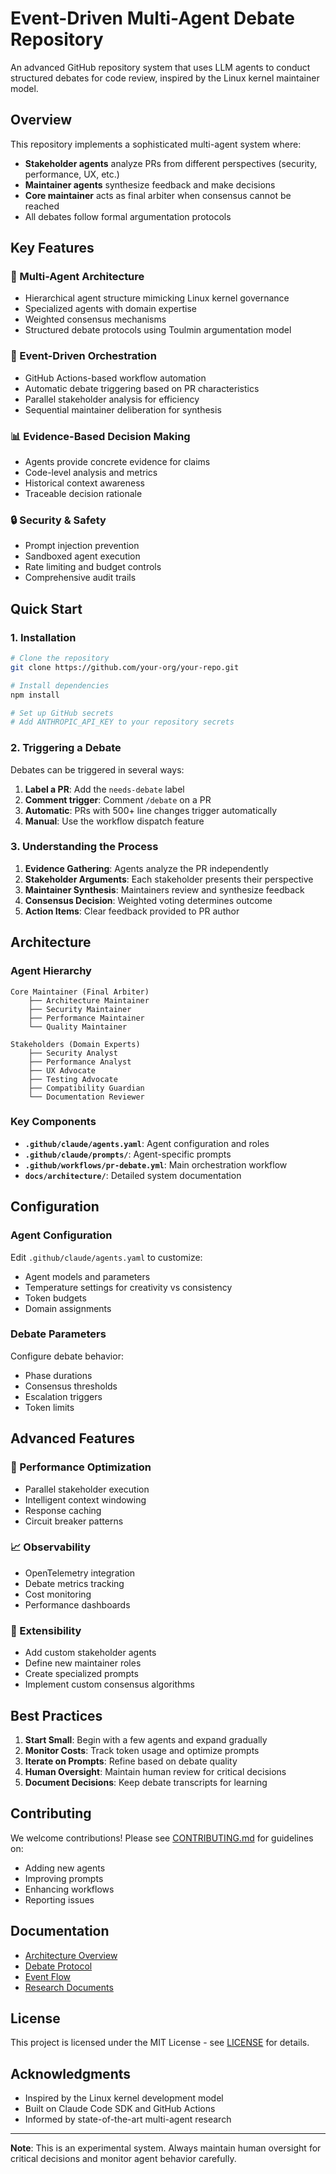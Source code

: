 # Event-Driven Multi-Agent Debate Repository

An advanced GitHub repository system that uses LLM agents to conduct structured debates for code review, inspired by the Linux kernel maintainer model.

## Overview

This repository implements a sophisticated multi-agent system where:
- **Stakeholder agents** analyze PRs from different perspectives (security, performance, UX, etc.)
- **Maintainer agents** synthesize feedback and make decisions
- **Core maintainer** acts as final arbiter when consensus cannot be reached
- All debates follow formal argumentation protocols

## Key Features

### 🤖 Multi-Agent Architecture
- Hierarchical agent structure mimicking Linux kernel governance
- Specialized agents with domain expertise
- Weighted consensus mechanisms
- Structured debate protocols using Toulmin argumentation model

### 🔄 Event-Driven Orchestration
- GitHub Actions-based workflow automation
- Automatic debate triggering based on PR characteristics
- Parallel stakeholder analysis for efficiency
- Sequential maintainer deliberation for synthesis

### 📊 Evidence-Based Decision Making
- Agents provide concrete evidence for claims
- Code-level analysis and metrics
- Historical context awareness
- Traceable decision rationale

### 🔒 Security & Safety
- Prompt injection prevention
- Sandboxed agent execution
- Rate limiting and budget controls
- Comprehensive audit trails

## Quick Start

### 1. Installation

```bash
# Clone the repository
git clone https://github.com/your-org/your-repo.git

# Install dependencies
npm install

# Set up GitHub secrets
# Add ANTHROPIC_API_KEY to your repository secrets
```

### 2. Triggering a Debate

Debates can be triggered in several ways:

1. **Label a PR**: Add the `needs-debate` label
2. **Comment trigger**: Comment `/debate` on a PR
3. **Automatic**: PRs with 500+ line changes trigger automatically
4. **Manual**: Use the workflow dispatch feature

### 3. Understanding the Process

1. **Evidence Gathering**: Agents analyze the PR independently
2. **Stakeholder Arguments**: Each stakeholder presents their perspective
3. **Maintainer Synthesis**: Maintainers review and synthesize feedback
4. **Consensus Decision**: Weighted voting determines outcome
5. **Action Items**: Clear feedback provided to PR author

## Architecture

### Agent Hierarchy

```
Core Maintainer (Final Arbiter)
    ├── Architecture Maintainer
    ├── Security Maintainer
    ├── Performance Maintainer
    └── Quality Maintainer

Stakeholders (Domain Experts)
    ├── Security Analyst
    ├── Performance Analyst
    ├── UX Advocate
    ├── Testing Advocate
    ├── Compatibility Guardian
    └── Documentation Reviewer
```

### Key Components

- **`.github/claude/agents.yaml`**: Agent configuration and roles
- **`.github/claude/prompts/`**: Agent-specific prompts
- **`.github/workflows/pr-debate.yml`**: Main orchestration workflow
- **`docs/architecture/`**: Detailed system documentation

## Configuration

### Agent Configuration

Edit `.github/claude/agents.yaml` to customize:
- Agent models and parameters
- Temperature settings for creativity vs consistency
- Token budgets
- Domain assignments

### Debate Parameters

Configure debate behavior:
- Phase durations
- Consensus thresholds
- Escalation triggers
- Token limits

## Advanced Features

### 🚀 Performance Optimization
- Parallel stakeholder execution
- Intelligent context windowing
- Response caching
- Circuit breaker patterns

### 📈 Observability
- OpenTelemetry integration
- Debate metrics tracking
- Cost monitoring
- Performance dashboards

### 🔧 Extensibility
- Add custom stakeholder agents
- Define new maintainer roles
- Create specialized prompts
- Implement custom consensus algorithms

## Best Practices

1. **Start Small**: Begin with a few agents and expand gradually
2. **Monitor Costs**: Track token usage and optimize prompts
3. **Iterate on Prompts**: Refine based on debate quality
4. **Human Oversight**: Maintain human review for critical decisions
5. **Document Decisions**: Keep debate transcripts for learning

## Contributing

We welcome contributions! Please see [CONTRIBUTING.md](CONTRIBUTING.md) for guidelines on:
- Adding new agents
- Improving prompts
- Enhancing workflows
- Reporting issues

## Documentation

- [Architecture Overview](docs/architecture/agent-hierarchy.md)
- [Debate Protocol](docs/architecture/debate-protocol.md)
- [Event Flow](docs/architecture/event-flow.md)
- [Research Documents](research/)

## License

This project is licensed under the MIT License - see [LICENSE](LICENSE) for details.

## Acknowledgments

- Inspired by the Linux kernel development model
- Built on Claude Code SDK and GitHub Actions
- Informed by state-of-the-art multi-agent research

---

**Note**: This is an experimental system. Always maintain human oversight for critical decisions and monitor agent behavior carefully.